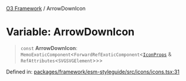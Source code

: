 [O3 Framework](../API.md) / ArrowDownIcon

# Variable: ArrowDownIcon

> `const` **ArrowDownIcon**: `MemoExoticComponent`\<`ForwardRefExoticComponent`\<[`IconProps`](../type-aliases/IconProps.md) & `RefAttributes`\<`SVGSVGElement`\>\>\>

Defined in: [packages/framework/esm-styleguide/src/icons/icons.tsx:31](https://github.com/habeshabro/openmrs-esm-core/blob/main/packages/framework/esm-styleguide/src/icons/icons.tsx#L31)

